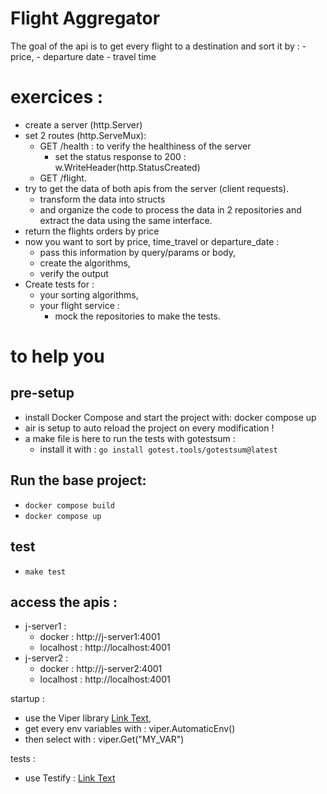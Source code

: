 # Flight Aggregator

The goal of the api is to get every flight to a destination and sort it by : 
    - price,
    - departure date
    - travel time
  
# exercices : 
- create a server (http.Server)
- set 2 routes (http.ServeMux):
  - GET /health : to verify the healthiness of the server 
    - set the status response to 200 : w.WriteHeader(http.StatusCreated)
  - GET /flight.
- try to get the data of both apis from the server (client requests).
  - transform the data into structs
  - and organize the code to process the data in 2 repositories and extract the data using the same interface.
- return the flights orders by price
- now you want to sort by price, time_travel or departure_date :
  - pass this information by query/params or body,
  - create the algorithms,
  - verify the output
- Create tests for :
  - your sorting algorithms,
  - your flight service :
    - mock the repositories to make the tests.

# to help you

## pre-setup

  - install Docker Compose and start the project with: docker compose up
  - air is setup to auto reload the project on every modification !
  - a make file is here to run the tests with gotestsum :
    - install it with : `go install gotest.tools/gotestsum@latest`

## Run the base project: 
- `docker compose build`
- `docker compose up`

## test 
- `make test`

## access the apis : 
- j-server1 :
  - docker : http://j-server1:4001
  - localhost : http://localhost:4001
- j-server2 : 
  - docker : http://j-server2:4001
  - localhost : http://localhost:4001


startup : 
- use the Viper library [Link Text](https://github.com/spf13/viper),
- get every env variables with : viper.AutomaticEnv() 
- then select with : viper.Get("MY_VAR")

tests : 
- use Testify : [Link Text](https://github.com/stretchr/testify)